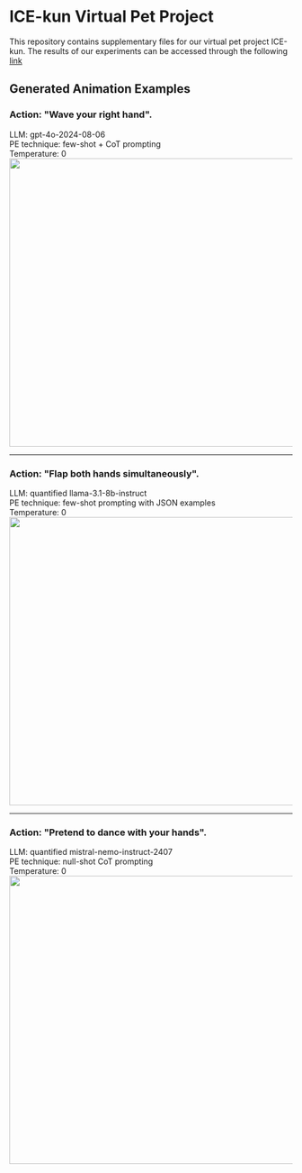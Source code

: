 # ICE-kun Virtual Pet Project

This repository contains supplementary files for our virtual pet project ICE-kun. The results of our experiments can be accessed through the following [link](https://drive.google.com/file/d/1m5p1fT5HL9jHG76uOwgeGck1_ZTT6o-r/view?usp=sharing)

## Generated Animation Examples
### Action: "Wave your right hand".
LLM: gpt-4o-2024-08-06
<br/>
PE technique: few-shot + CoT prompting
<br/>
Temperature: 0
<br/>
<img src="https://github.com/user-attachments/assets/353c7973-b2d4-4613-9fed-d83dfa99f436" width="512">
<!-- ![penguin-1](https://github.com/user-attachments/assets/353c7973-b2d4-4613-9fed-d83dfa99f436) --->
<!-- ![cat-1](https://github.com/user-attachments/assets/51e4d2fa-ad70-489b-9466-c5afbec7b2ae) --->
-----
### Action: "Flap both hands simultaneously".
LLM: quantified llama-3.1-8b-instruct
<br/>
PE technique: few-shot prompting with JSON examples
<br/>
Temperature: 0
<br/>
<img src="https://github.com/user-attachments/assets/81cf2e04-a8d4-4782-bd12-58b435c75797" width="512">
<!-- ![penguin-1](https://github.com/user-attachments/assets/81cf2e04-a8d4-4782-bd12-58b435c75797) --->
-----
### Action: "Pretend to dance with your hands".
LLM: quantified mistral-nemo-instruct-2407
<br/>
PE technique: null-shot CoT prompting
<br/>
Temperature: 0
<br/>
<img src="https://github.com/user-attachments/assets/eba65346-0228-4f59-a9ea-090d5af4dda4" width="512">
<!-- ![penguin-1](https://github.com/user-attachments/assets/eba65346-0228-4f59-a9ea-090d5af4dda4) --->
